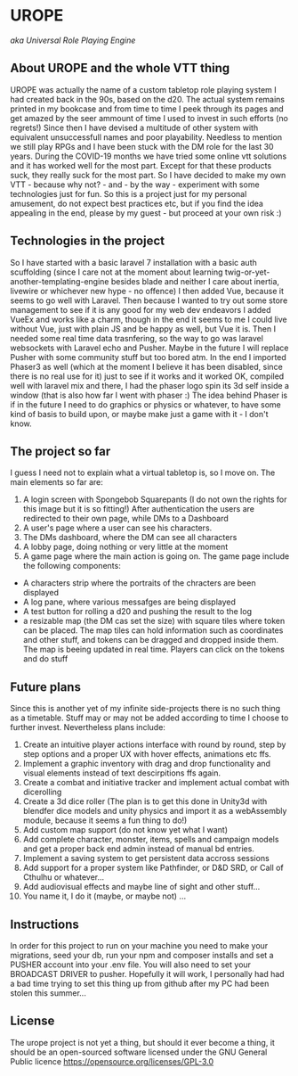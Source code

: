# UROPE
<i>aka Universal Role Playing Engine</i>

## About UROPE and the whole VTT thing
UROPE was actually the name of a custom tabletop role playing system I had created back in the 90s, based on the d20. The actual system remains printed in my bookcase and from time to time I peek through its pages and get amazed by the seer ammount of time I used to invest in such efforts (no regrets!) Since then I have devised a multitude of other system with equivalent unsuccessfull names and poor playability. Needless to mention we still play RPGs and I have been stuck with the DM role for the last 30 years.
During the COVID-19 months we have tried some online vtt solutions and it has worked well for the most part. Except for that these products suck, they really suck for the most part. So I have decided to make my own VTT - because why not? - and - by the way - experiment with some technologies just for fun. So this is a project just for my personal amusement, do not expect best practices etc, but if you find the idea appealing in the end, please by my guest - but proceed at your own risk :)

## Technologies in the project
So I have started with a basic laravel 7 installation with a basic auth scuffolding (since I care not at the moment about learning twig-or-yet-another-templating-engine besides blade and neither I care about inertia, livewire or whichever new hype - no offence)
I then added Vue, because it seems to go well with Laravel. Then because I wanted to try out some store management to see if it is any good for my web dev endeavors I added VueEx and works like a charm, though in the end it seems to me I could live without Vue, just with plain JS and be happy as well, but Vue it is.
Then I needed some real time data trasnfering, so the way to go was laravel websockets with Laravel echo and Pusher. Maybe in the future I will replace Pusher with some community stuff but too bored atm.
In the end I imported Phaser3 as well (which at the moment I believe it has been disabled, since there is no real use for it) just to see if it works and it worked OK, compiled well with laravel mix and there, I had the phaser logo spin its 3d self inside a window (that is also how far I went with phaser :) The idea behind Phaser is if in the future I need to do graphics or physics or whatever, to have some kind of basis to build upon, or maybe make just a game with it - I don't know.

## The project so far
I guess I need not to explain what a virtual tabletop is, so I move on.
The main elements so far are:
1. A login screen with Spongebob Squarepants (I do not own the rights for this image but it is so fitting!) After authentication the users are redirected to their own page, while DMs to a Dashboard
2. A user's page where a user can see his characters.
3. The DMs dashboard, where the DM can see all characters
4. A lobby page, doing nothing or very little at the moment
5. A game page where the main action is going on. The game page include the following components:
<ul>
    <li> A characters strip where the portraits of the chracters are been displayed</li>
    <li> A log pane, where various messafges are being displayed</li>
    <li> A test button for rolling a d20 and pushing the result to the log</li>
    <li> a resizable map (the DM cas set the size) with square tiles where token can be placed. The map tiles can hold information such as coordinates and other stuff, and tokens can be dragged and dropped inside them. The map is beeing updated in real time. Players can click on the tokens and do stuff</li>
</ul>

## Future plans
Since this is another yet of my infinite side-projects there is no such thing as a timetable. Stuff may or may not be added according to time I choose to further invest. Nevertheless plans include:
1. Create an intuitive player actions interface with round by round, step by step options and a proper UX with hover effects, animations etc ffs.
2. Implement a graphic inventory with drag and drop functionality and visual elements instead of text descirpitions ffs again.
3. Create a combat and initiative tracker and implement actual combat with dicerolling
4. Create a 3d dice roller (The plan is to get this done in Unity3d with blendfer dice models and unity physics and import it as a webAssembly module, because it seems a fun thing to do!)
5. Add custom map support (do not know yet what I want)
6. Add complete character, monster, items, spells and campaign models and get a proper back end admin instead of manual bd entries. 
8. Implement a saving system to get persistent data accross sessions
9. Add support for a proper system like Pathfinder, or D&D SRD, or Call of Cthulhu or whatever... 
10. Add audiovisual effects and maybe line of sight and other stuff...
11. You name it, I do it (maybe, or maybe not) ...

## Instructions
In order for this project to run on your machine you need to make your migrations, seed your db, run your npm and composer installs and set a PUSHER account into your .env file. You will also need to set your BROADCAST DRIVER to pusher. Hopefully it will work, I personally had had a bad time trying to set this thing up from github after my PC had been stolen this summer...


## License

The urope project is not yet a thing, but should it ever become a thing, it should be an open-sourced software licensed under the GNU General Public licence https://opensource.org/licenses/GPL-3.0

